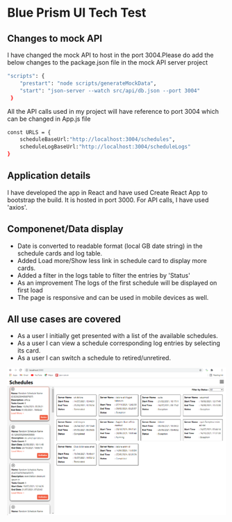 # Blue Prism UI Tech Test

## Changes to mock API

I have changed the mock API to host in the port 3004.Please do add the below changes to the package.json file in the mock API server project
```sh
"scripts": {
    "prestart": "node scripts/generateMockData",
    "start": "json-server --watch src/api/db.json --port 3004"
 }
```
All the API calls used in my project will have reference to port 3004 which can be changed in App.js file

```sh
const URLS = {
    scheduleBaseUrl:"http://localhost:3004/schedules",
    scheduleLogBaseUrl:"http://localhost:3004/scheduleLogs"
}
```

## Application details

I have developed the app in React and have used Create React App to bootstrap the build. It is hosted in port 3000. For API calls, I have used 'axios'.

## Componenet/Data display

- Date is converted to readable format (local GB date string) in the schedule cards and log table.
- Added Load more/Show less link in schedule card to display more cards.
- Added a filter in the logs table to filter the entries by 'Status'
- As an improvement The logs of the first schedule will be displayed on first load
- The page is responsive and can be used in mobile devices as well.

## All use cases are covered
- As a user I initially get presented with a list of the available schedules.
- As a user I can view a schedule corresponding log entries by selecting its card.
- As a user I can switch a schedule to retired/unretired.



![Screenshot](./src/assets/screenshot.png)





